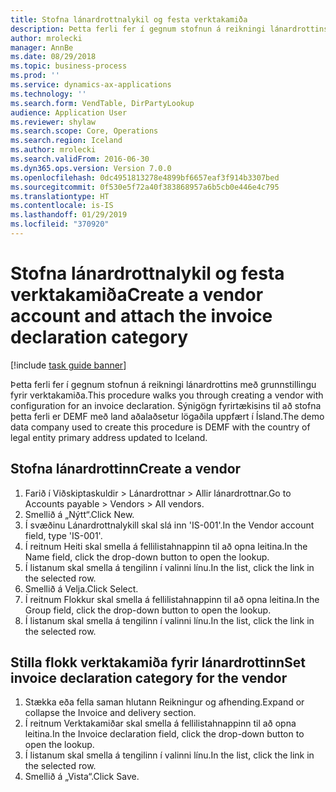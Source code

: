 ```yaml
---
title: Stofna lánardrottnalykil og festa verktakamiða
description: Þetta ferli fer í gegnum stofnun á reikningi lánardrottins með grunnstillingu fyrir verktakamiða.
author: mrolecki
manager: AnnBe
ms.date: 08/29/2018
ms.topic: business-process
ms.prod: ''
ms.service: dynamics-ax-applications
ms.technology: ''
ms.search.form: VendTable, DirPartyLookup
audience: Application User
ms.reviewer: shylaw
ms.search.scope: Core, Operations
ms.search.region: Iceland
ms.author: mrolecki
ms.search.validFrom: 2016-06-30
ms.dyn365.ops.version: Version 7.0.0
ms.openlocfilehash: 0dc4951813278e4899bf6657eaf3f914b3307bed
ms.sourcegitcommit: 0f530e5f72a40f383868957a6b5cb0e446e4c795
ms.translationtype: HT
ms.contentlocale: is-IS
ms.lasthandoff: 01/29/2019
ms.locfileid: "370920"
---
```

# <a name="create-a-vendor-account-and-attach-the-invoice-declaration-category"></a><span data-ttu-id="7b56f-103">Stofna lánardrottnalykil og festa verktakamiða</span><span class="sxs-lookup"><span data-stu-id="7b56f-103">Create a vendor account and attach the invoice declaration category</span></span>

[!include [task guide banner](../../includes/task-guide-banner.md)]

<span data-ttu-id="7b56f-104">Þetta ferli fer í gegnum stofnun á reikningi lánardrottins með grunnstillingu fyrir verktakamiða.</span><span class="sxs-lookup"><span data-stu-id="7b56f-104">This procedure walks you through creating a vendor with configuration for an invoice declaration.</span></span> <span data-ttu-id="7b56f-105">Sýnigögn fyrirtækisins til að stofna þetta ferli er DEMF með land aðalaðsetur lögaðila uppfært í Ísland.</span><span class="sxs-lookup"><span data-stu-id="7b56f-105">The demo data company used to create this procedure is DEMF with the country of legal entity primary address updated to Iceland.</span></span>


## <a name="create-a-vendor"></a><span data-ttu-id="7b56f-106">Stofna lánardrottinn</span><span class="sxs-lookup"><span data-stu-id="7b56f-106">Create a vendor</span></span>
1. <span data-ttu-id="7b56f-107">Farið í Viðskiptaskuldir > Lánardrottnar > Allir lánardrottnar.</span><span class="sxs-lookup"><span data-stu-id="7b56f-107">Go to Accounts payable > Vendors > All vendors.</span></span>
2. <span data-ttu-id="7b56f-108">Smellið á „Nýtt“.</span><span class="sxs-lookup"><span data-stu-id="7b56f-108">Click New.</span></span>
3. <span data-ttu-id="7b56f-109">Í svæðinu Lánardrottnalykill skal slá inn 'IS-001'.</span><span class="sxs-lookup"><span data-stu-id="7b56f-109">In the Vendor account field, type 'IS-001'.</span></span>
4. <span data-ttu-id="7b56f-110">Í reitnum Heiti skal smella á fellilistahnappinn til að opna leitina.</span><span class="sxs-lookup"><span data-stu-id="7b56f-110">In the Name field, click the drop-down button to open the lookup.</span></span>
5. <span data-ttu-id="7b56f-111">Í listanum skal smella á tengilinn í valinni línu.</span><span class="sxs-lookup"><span data-stu-id="7b56f-111">In the list, click the link in the selected row.</span></span>
6. <span data-ttu-id="7b56f-112">Smellið á Velja.</span><span class="sxs-lookup"><span data-stu-id="7b56f-112">Click Select.</span></span>
7. <span data-ttu-id="7b56f-113">Í reitnum Flokkur skal smella á fellilistahnappinn til að opna leitina.</span><span class="sxs-lookup"><span data-stu-id="7b56f-113">In the Group field, click the drop-down button to open the lookup.</span></span>
8. <span data-ttu-id="7b56f-114">Í listanum skal smella á tengilinn í valinni línu.</span><span class="sxs-lookup"><span data-stu-id="7b56f-114">In the list, click the link in the selected row.</span></span>

## <a name="set-invoice-declaration-category-for-the-vendor"></a><span data-ttu-id="7b56f-115">Stilla flokk verktakamiða fyrir lánardrottinn</span><span class="sxs-lookup"><span data-stu-id="7b56f-115">Set invoice declaration category for the vendor</span></span>
1. <span data-ttu-id="7b56f-116">Stækka eða fella saman hlutann Reikningur og afhending.</span><span class="sxs-lookup"><span data-stu-id="7b56f-116">Expand or collapse the Invoice and delivery section.</span></span>
2. <span data-ttu-id="7b56f-117">Í reitnum Verktakamiðar skal smella á fellilistahnappinn til að opna leitina.</span><span class="sxs-lookup"><span data-stu-id="7b56f-117">In the Invoice declaration field, click the drop-down button to open the lookup.</span></span>
3. <span data-ttu-id="7b56f-118">Í listanum skal smella á tengilinn í valinni línu.</span><span class="sxs-lookup"><span data-stu-id="7b56f-118">In the list, click the link in the selected row.</span></span>
4. <span data-ttu-id="7b56f-119">Smellið á „Vista“.</span><span class="sxs-lookup"><span data-stu-id="7b56f-119">Click Save.</span></span>

